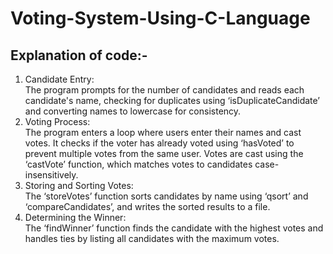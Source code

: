 <h1>Voting-System-Using-C-Language</h1>

<h2>Explanation of code:-
</h2>

<ol>
  <li>Candidate Entry: <br>
  The program prompts for the number of candidates and reads each candidate's name, checking for duplicates using ‘isDuplicateCandidate’ and converting names to lowercase for consistency.
  <li>Voting Process: <br>
  The program enters a loop where users enter their names and cast votes.
  It checks if the voter has already voted using ‘hasVoted’ to prevent multiple votes from the same user.
  Votes are cast using the ‘castVote’ function, which matches votes to candidates case-insensitively.
  <li>Storing and Sorting Votes: <br>
  The ‘storeVotes’ function sorts candidates by name using ‘qsort’ and ‘compareCandidates’, and writes the sorted results to a file.
  <li>Determining the Winner: <br>
  The ‘findWinner’ function finds the candidate with the highest votes and handles ties by listing all candidates with the maximum votes.
</ol>


